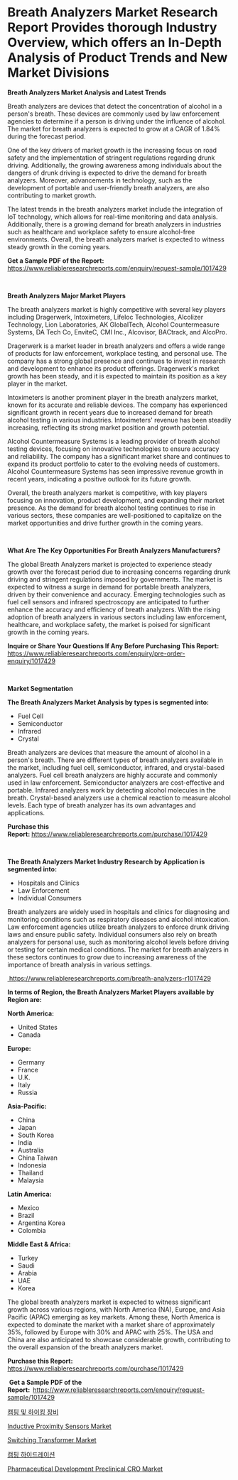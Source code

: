<p><h1>Breath Analyzers Market Research Report Provides thorough Industry Overview, which offers an In-Depth Analysis of Product Trends and New Market Divisions</h1></p><p><strong>Breath Analyzers Market Analysis and Latest Trends</strong></p>
<p><p>Breath analyzers are devices that detect the concentration of alcohol in a person's breath. These devices are commonly used by law enforcement agencies to determine if a person is driving under the influence of alcohol. The market for breath analyzers is expected to grow at a CAGR of 1.84% during the forecast period.</p><p>One of the key drivers of market growth is the increasing focus on road safety and the implementation of stringent regulations regarding drunk driving. Additionally, the growing awareness among individuals about the dangers of drunk driving is expected to drive the demand for breath analyzers. Moreover, advancements in technology, such as the development of portable and user-friendly breath analyzers, are also contributing to market growth.</p><p>The latest trends in the breath analyzers market include the integration of IoT technology, which allows for real-time monitoring and data analysis. Additionally, there is a growing demand for breath analyzers in industries such as healthcare and workplace safety to ensure alcohol-free environments. Overall, the breath analyzers market is expected to witness steady growth in the coming years.</p></p>
<p><strong>Get a Sample PDF of the Report:&nbsp;</strong> <a href="https://www.reliableresearchreports.com/enquiry/request-sample/1017429">https://www.reliableresearchreports.com/enquiry/request-sample/1017429</a></p>
<p>&nbsp;</p>
<p><strong>Breath Analyzers Major Market Players</strong></p>
<p><p>The breath analyzers market is highly competitive with several key players including Dragerwerk, Intoximeters, Lifeloc Technologies, Alcolizer Technology, Lion Laboratories, AK GlobalTech, Alcohol Countermeasure Systems, DA Tech Co, EnviteC, CMI Inc., Alcovisor, BACtrack, and AlcoPro. </p><p>Dragerwerk is a market leader in breath analyzers and offers a wide range of products for law enforcement, workplace testing, and personal use. The company has a strong global presence and continues to invest in research and development to enhance its product offerings. Dragerwerk's market growth has been steady, and it is expected to maintain its position as a key player in the market.</p><p>Intoximeters is another prominent player in the breath analyzers market, known for its accurate and reliable devices. The company has experienced significant growth in recent years due to increased demand for breath alcohol testing in various industries. Intoximeters' revenue has been steadily increasing, reflecting its strong market position and growth potential.</p><p>Alcohol Countermeasure Systems is a leading provider of breath alcohol testing devices, focusing on innovative technologies to ensure accuracy and reliability. The company has a significant market share and continues to expand its product portfolio to cater to the evolving needs of customers. Alcohol Countermeasure Systems has seen impressive revenue growth in recent years, indicating a positive outlook for its future growth.</p><p>Overall, the breath analyzers market is competitive, with key players focusing on innovation, product development, and expanding their market presence. As the demand for breath alcohol testing continues to rise in various sectors, these companies are well-positioned to capitalize on the market opportunities and drive further growth in the coming years.</p></p>
<p>&nbsp;</p>
<p><strong>What Are The Key Opportunities For Breath Analyzers Manufacturers?</strong></p>
<p><p>The global Breath Analyzers market is projected to experience steady growth over the forecast period due to increasing concerns regarding drunk driving and stringent regulations imposed by governments. The market is expected to witness a surge in demand for portable breath analyzers, driven by their convenience and accuracy. Emerging technologies such as fuel cell sensors and infrared spectroscopy are anticipated to further enhance the accuracy and efficiency of breath analyzers. With the rising adoption of breath analyzers in various sectors including law enforcement, healthcare, and workplace safety, the market is poised for significant growth in the coming years.</p></p>
<p><strong>Inquire or Share Your Questions If Any Before Purchasing This Report:</strong> <a href="https://www.reliableresearchreports.com/enquiry/pre-order-enquiry/1017429">https://www.reliableresearchreports.com/enquiry/pre-order-enquiry/1017429</a></p>
<p>&nbsp;</p>
<p><strong>Market Segmentation</strong></p>
<p><strong>The Breath Analyzers Market Analysis by types is segmented into:</strong></p>
<p><ul><li>Fuel Cell</li><li>Semiconductor</li><li>Infrared</li><li>Crystal</li></ul></p>
<p><p>Breath analyzers are devices that measure the amount of alcohol in a person's breath. There are different types of breath analyzers available in the market, including fuel cell, semiconductor, infrared, and crystal-based analyzers. Fuel cell breath analyzers are highly accurate and commonly used in law enforcement. Semiconductor analyzers are cost-effective and portable. Infrared analyzers work by detecting alcohol molecules in the breath. Crystal-based analyzers use a chemical reaction to measure alcohol levels. Each type of breath analyzer has its own advantages and applications.</p></p>
<p><strong>Purchase this Report:&nbsp;</strong><a href="https://www.reliableresearchreports.com/purchase/1017429">https://www.reliableresearchreports.com/purchase/1017429</a></p>
<p>&nbsp;</p>
<p><strong>The Breath Analyzers Market Industry Research by Application is segmented into:</strong></p>
<p><ul><li>Hospitals and Clinics</li><li>Law Enforcement</li><li>Individual Consumers</li></ul></p>
<p><p>Breath analyzers are widely used in hospitals and clinics for diagnosing and monitoring conditions such as respiratory diseases and alcohol intoxication. Law enforcement agencies utilize breath analyzers to enforce drunk driving laws and ensure public safety. Individual consumers also rely on breath analyzers for personal use, such as monitoring alcohol levels before driving or testing for certain medical conditions. The market for breath analyzers in these sectors continues to grow due to increasing awareness of the importance of breath analysis in various settings.</p></p>
<p><a href="https://www.reliableresearchreports.com/breath-analyzers-r1017429">&nbsp;https://www.reliableresearchreports.com/breath-analyzers-r1017429</a></p>
<p><strong>In terms of Region, the Breath Analyzers Market Players available by Region are:</strong></p>
<p>
    <p> <strong> North America: </strong>
        <ul>
            <li>United States</li>
            <li>Canada</li>
        </ul>
        </p> 
    <p> <strong> Europe: </strong>
        <ul>
            <li>Germany</li>
            <li>France</li>
            <li>U.K.</li>
            <li>Italy</li>
            <li>Russia</li>
        </ul>
        </p> 
    <p> <strong> Asia-Pacific: </strong>
        <ul>
            <li>China</li>
            <li>Japan</li>
            <li>South Korea</li>
            <li>India</li>
            <li>Australia</li>
            <li>China Taiwan</li>
            <li>Indonesia</li>
            <li>Thailand</li>
            <li>Malaysia</li>
        </ul>
        </p> 
    <p> <strong> Latin America: </strong>
        <ul>
            <li>Mexico</li>
            <li>Brazil</li>
            <li>Argentina Korea</li>
            <li>Colombia</li>
        </ul>
        </p> 
    <p> <strong> Middle East & Africa: </strong>
        <ul>
            <li>Turkey</li>
            <li>Saudi</li>
            <li>Arabia</li>
            <li>UAE</li>
            <li>Korea</li>
        </ul>
    </p>
    </p>
<p><p>The global breath analyzers market is expected to witness significant growth across various regions, with North America (NA), Europe, and Asia Pacific (APAC) emerging as key markets. Among these, North America is expected to dominate the market with a market share of approximately 35%, followed by Europe with 30% and APAC with 25%. The USA and China are also anticipated to showcase considerable growth, contributing to the overall expansion of the breath analyzers market.</p></p>
<p><strong>Purchase this Report: </strong><a href="https://www.reliableresearchreports.com/purchase/1017429">https://www.reliableresearchreports.com/purchase/1017429</a></p>
<p>&nbsp;<strong>Get a Sample PDF of the Report:&nbsp;&nbsp;</strong><a href="https://www.reliableresearchreports.com/enquiry/request-sample/1017429">https://www.reliableresearchreports.com/enquiry/request-sample/1017429</a></p>
<p><strong></strong></p>
<p><p><a href="https://github.com/jimahmed0511/Market-Research-Report-List-2/blob/main/576759473950.md">캠핑 및 하이킹 장비</a></p><p><a href="https://medium.com/@fredyconn_73380/inductive-proximity-sensors-market-size-growth-trends-statistics-forecasts-2024-2031-865e622e5866">Inductive Proximity Sensors Market</a></p><p><a href="https://medium.com/@sloanlkins7856/switching-transformer-market-industry-trends-and-forecast-for-period-from-2024-to-2031-03e277aa7b61">Switching Transformer Market</a></p><p><a href="https://github.com/ahmadrevanz10/Market-Research-Report-List-2/blob/main/380884573951.md">캠핑 하이드레이션</a></p><p><a href="https://github.com/Dhjdj3783/Market-Research-Report-List-1/blob/main/pharmaceutical-development-preclinical-cro-market.md">Pharmaceutical Development Preclinical CRO Market</a></p></p>
